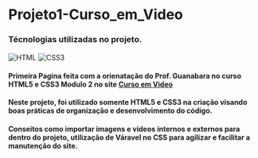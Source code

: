# Projeto1-Curso_em_Video

### Técnologias utilizadas no projeto.

<img align="center" alt="HTML" src="https://img.shields.io/badge/HTML5-E34F26?style=for-the-badge&logo=html5&logoColor=white" />
<img align="center" alt="CSS3" src="https://img.shields.io/badge/CSS3-1572B6?style=for-the-badge&logo=css3&logoColor=white" />

#### Primeira Pagina feita com a orienatação do **Prof. Guanabara** no curso HTML5 e CSS3 Modulo 2 no site [Curso em Video](https://www.cursoemvideo.com)

#### Neste projeto, foi utilizado somente HTML5 e CSS3 na criação visando boas práticas de organização e desenvolvimento do código.
#### Conseitos como importar imagens e videos internos e externos para dentro do projeto, utilização de Váravel no CSS para agilizar e facilitar a manutenção do site.
#### 

 
